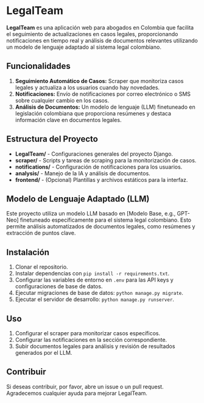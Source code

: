 # LegalTeam

**LegalTeam** es una aplicación web para abogados en Colombia que facilita el seguimiento de actualizaciones en casos legales, proporcionando notificaciones en tiempo real y análisis de documentos relevantes utilizando un modelo de lenguaje adaptado al sistema legal colombiano.

## Funcionalidades

1. **Seguimiento Automático de Casos:** Scraper que monitoriza casos legales y actualiza a los usuarios cuando hay novedades.
2. **Notificaciones:** Envío de notificaciones por correo electrónico o SMS sobre cualquier cambio en los casos.
3. **Análisis de Documentos:** Un modelo de lenguaje (LLM) finetuneado en legislación colombiana que proporciona resúmenes y destaca información clave en documentos legales.

## Estructura del Proyecto

- **LegalTeam/** - Configuraciones generales del proyecto Django.
- **scraper/** - Scripts y tareas de scraping para la monitorización de casos.
- **notifications/** - Configuración de notificaciones para los usuarios.
- **analysis/** - Manejo de la IA y análisis de documentos.
- **frontend/** - (Opcional) Plantillas y archivos estáticos para la interfaz.

## Modelo de Lenguaje Adaptado (LLM)

Este proyecto utiliza un modelo LLM basado en [Modelo Base, e.g., GPT-Neo] finetuneado específicamente para el sistema legal colombiano. Esto permite análisis automatizados de documentos legales, como resúmenes y extracción de puntos clave.

## Instalación

1. Clonar el repositorio.
2. Instalar dependencias con `pip install -r requirements.txt`.
3. Configurar las variables de entorno en `.env` para las API keys y configuraciones de base de datos.
4. Ejecutar migraciones de base de datos: `python manage.py migrate`.
5. Ejecutar el servidor de desarrollo: `python manage.py runserver`.

## Uso

1. Configurar el scraper para monitorizar casos específicos.
2. Configurar las notificaciones en la sección correspondiente.
3. Subir documentos legales para análisis y revisión de resultados generados por el LLM.

## Contribuir

Si deseas contribuir, por favor, abre un issue o un pull request. Agradecemos cualquier ayuda para mejorar LegalTeam.
